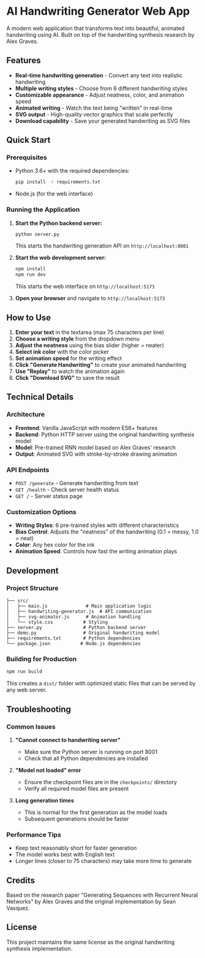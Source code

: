 # AI Handwriting Generator Web App

A modern web application that transforms text into beautiful, animated handwriting using AI. Built on top of the handwriting synthesis research by Alex Graves.

## Features

- **Real-time handwriting generation** - Convert any text into realistic handwriting
- **Multiple writing styles** - Choose from 6 different handwriting styles
- **Customizable appearance** - Adjust neatness, color, and animation speed
- **Animated writing** - Watch the text being "written" in real-time
- **SVG output** - High-quality vector graphics that scale perfectly
- **Download capability** - Save your generated handwriting as SVG files

## Quick Start

### Prerequisites

- Python 3.6+ with the required dependencies:
  ```bash
  pip install -r requirements.txt
  ```
- Node.js (for the web interface)

### Running the Application

1. **Start the Python backend server:**
   ```bash
   python server.py
   ```
   This starts the handwriting generation API on `http://localhost:8001`

2. **Start the web development server:**
   ```bash
   npm install
   npm run dev
   ```
   This starts the web interface on `http://localhost:5173`

3. **Open your browser** and navigate to `http://localhost:5173`

## How to Use

1. **Enter your text** in the textarea (max 75 characters per line)
2. **Choose a writing style** from the dropdown menu
3. **Adjust the neatness** using the bias slider (higher = neater)
4. **Select ink color** with the color picker
5. **Set animation speed** for the writing effect
6. **Click "Generate Handwriting"** to create your animated handwriting
7. **Use "Replay"** to watch the animation again
8. **Click "Download SVG"** to save the result

## Technical Details

### Architecture

- **Frontend**: Vanilla JavaScript with modern ES6+ features
- **Backend**: Python HTTP server using the original handwriting synthesis model
- **Model**: Pre-trained RNN model based on Alex Graves' research
- **Output**: Animated SVG with stroke-by-stroke drawing animation

### API Endpoints

- `POST /generate` - Generate handwriting from text
- `GET /health` - Check server health status
- `GET /` - Server status page

### Customization Options

- **Writing Styles**: 6 pre-trained styles with different characteristics
- **Bias Control**: Adjusts the "neatness" of the handwriting (0.1 = messy, 1.0 = neat)
- **Color**: Any hex color for the ink
- **Animation Speed**: Controls how fast the writing animation plays

## Development

### Project Structure

```
├── src/
│   ├── main.js              # Main application logic
│   ├── handwriting-generator.js  # API communication
│   ├── svg-animator.js      # Animation handling
│   └── style.css           # Styling
├── server.py               # Python backend server
├── demo.py                 # Original handwriting model
├── requirements.txt        # Python dependencies
└── package.json           # Node.js dependencies
```

### Building for Production

```bash
npm run build
```

This creates a `dist/` folder with optimized static files that can be served by any web server.

## Troubleshooting

### Common Issues

1. **"Cannot connect to handwriting server"**
   - Make sure the Python server is running on port 8001
   - Check that all Python dependencies are installed

2. **"Model not loaded" error**
   - Ensure the checkpoint files are in the `checkpoints/` directory
   - Verify all required model files are present

3. **Long generation times**
   - This is normal for the first generation as the model loads
   - Subsequent generations should be faster

### Performance Tips

- Keep text reasonably short for faster generation
- The model works best with English text
- Longer lines (closer to 75 characters) may take more time to generate

## Credits

Based on the research paper "Generating Sequences with Recurrent Neural Networks" by Alex Graves and the original implementation by Sean Vasquez.

## License

This project maintains the same license as the original handwriting synthesis implementation.